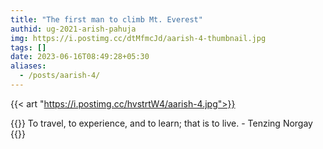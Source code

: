 ```yaml
---
title: "The first man to climb Mt. Everest"
authid: ug-2021-arish-pahuja
img: https://i.postimg.cc/dtMfmcJd/aarish-4-thumbnail.jpg
tags: []
date: 2023-06-16T08:49:28+05:30
aliases:
  - /posts/aarish-4/
---
```


{{< art "https://i.postimg.cc/hvstrtW4/aarish-4.jpg">}}

{{<quote>}}
To travel, to experience, and to learn; that is to live. - Tenzing Norgay
{{</quote>}}
